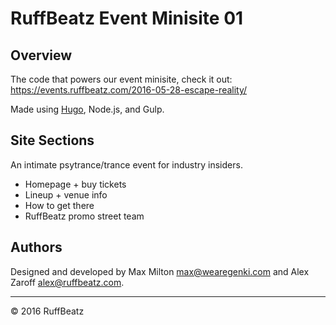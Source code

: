 # RuffBeatz Event Minisite 01

## Overview

The code that powers our event minisite, check it out: https://events.ruffbeatz.com/2016-05-28-escape-reality/

Made using [Hugo](https://gohugo.io/), Node.js, and Gulp.

## Site Sections

An intimate psytrance/trance event for industry insiders.

* Homepage + buy tickets
* Lineup + venue info
* How to get there
* RuffBeatz promo street team

## Authors

Designed and developed by Max Milton <max@wearegenki.com> and Alex Zaroff <alex@ruffbeatz.com>.

-----

&copy; 2016 RuffBeatz
